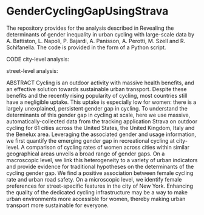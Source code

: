 # GenderCyclingGapUsingStrava

The repository provides for the analysis described in Revealing the determinants of gender inequality in urban cycling with large-scale data by A. Battiston, L. Napoli, P. Bajardi, A. Panisson, A. Perotti, M. Szell and R. Schifanella. The code is provided in the form of a Python script.

CODE
city-level analysis:

street-level analysis:


ABSTRACT
Cycling is an outdoor activity with massive health benefits, and an effective solution towards sustainable urban transport. Despite these benefits and the recently rising popularity of cycling, most countries still have a negligible uptake. This uptake is especially low for women: there is a largely unexplained, persistent gender gap in cycling. To understand the determinants of this gender gap in cycling at scale, here we use massive, automatically-collected data from the tracking application Strava on outdoor cycling for 61 cities across the United States, the United Kingdom, Italy and the Benelux area. Leveraging the associated gender and usage information, we first quantify the emerging gender gap in recreational cycling at city-level. A comparison of cycling rates of women across cities within similar geographical areas unveils a broad range of gender gaps. On a macroscopic level, we link this heterogeneity to a variety of urban indicators and provide evidence for traditional hypotheses on the determinants of the cycling gender gap. We find a positive association between female cycling rate and urban road safety. On a microscopic level, we identify female preferences for street-specific features in the city of New York. Enhancing the quality of the dedicated cycling infrastructure may be a way to make urban environments more accessible for women, thereby making urban transport more sustainable for everyone.
